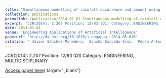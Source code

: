 ```yaml
---
title: "Simultaneous modelling of rainfall occurrence and amount using a hierarchical nominal-ordinal support vector classifier"
collection: publications
permalink: /publication/2014-01-01-Simultaneous-modelling-of-rainfall-occurrence-and-amount-using-a-hierarchical-nominal-ordinal-support-vector-classifier
excerpt: 'JCR(2014): 2.207 Position: 12/83 (Q1) Category: ENGINEERING, MULTIDISCIPLINARY'
date: 2014-01-01
venue: 'Engineering Applications of Artificial Intelligence'
paperurl: 'http://dx.doi.org/10.1016/j.engappai.2014.05.016'
citation: ' Javier Sánchez-Monedero,  Sancho Salcedo-Sanz,  Pedro Antonio Gutiérrez,  Carlos Casanova Mateo,  César Hervás-Martínez, &quot;Simultaneous modelling of rainfall occurrence and amount using a hierarchical nominal-ordinal support vector classifier.&quot; Engineering Applications of Artificial Intelligence, Vol.34, 2014, pp.199-207.'
---
```

JCR(2014): 2.207 Position: 12/83 (Q1) Category: ENGINEERING, MULTIDISCIPLINARY

[Access paper here](http://dx.doi.org/10.1016/j.engappai.2014.05.016){:target="_blank"}
